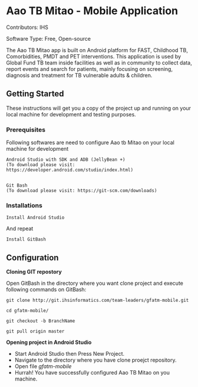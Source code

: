 # Aao TB Mitao - Mobile Application

Contributors: IHS

Software Type: Free, Open-source


The Aao TB Mitao app is built on Android platform for FAST, Childhood TB, Comorbidities, PMDT and PET interventions. This application is used by Global Fund TB team inside facilities as well as in community to collect data, report events and search for patients, mainly focusing on screening, diagnosis and treatment for TB vulnerable adults & children. 

## Getting Started

These instructions will get you a copy of the project up and running on your local machine for development and testing purposes. 

### Prerequisites

Following softwares are need to configure Aao tb Mitao on your local machine for development

```
Android Studio with SDK and ADB (JellyBean +)
(To download please visit: https://developer.android.com/studio/index.html)


Git Bash
(To download please visit: https://git-scm.com/downloads)
```

### Installations


```
Install Android Studio
```

And repeat

```
Install GitBash 
```

## Configuration

**Cloning GIT repostory**

Open GitBash in the directory where you want clone project and execute following commands on GitBash:

```
git clone http://git.ihsinformatics.com/team-leaders/gfatm-mobile.git

cd gfatm-mobile/

git checkout -b BranchName

git pull origin master
```

**Opening project in Android Studio**

- Start Android Studio then Press New Project.
- Navigate to the directory where you have clone proejct repository.
- Open file *gfatm-mobile*
- Hurrah! You have successfully configured Aao TB Mitao on you machine.






